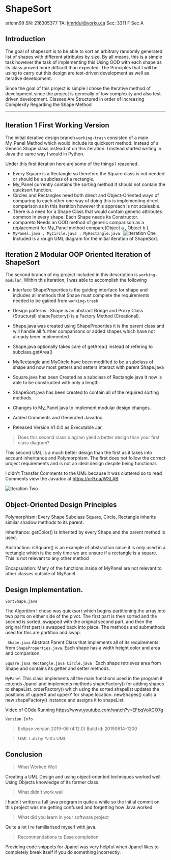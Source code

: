 # ShapeSort
orionn99
SN: 216305377
TA: kmridul@yorku.ca
Sec: 3311 F Sec A

## Introduction
The goal of shapesort is to be able to sort an arbitrary randomly generated list of shapes with different attributes by size. By all means, this is a simple task however the task of implementing this Using OOD with each shape as its class proved more difficult than expected.
The Principles that I will be using to carry out this design are test-driven development as well as iterative development. 

Since the goal of this project is simple I chose the Iterative method of development since the project is generally of low complexity and also test-driven development.
Classes Are Structured in order of increasing Complexity Regarding the Shape Method 

----
##  Iteration 1  First Working Version
The initial iterative design branch ``` working-trash ``` consisted of a main My_Panel Method which would include its quicksort method. Instead of a Generic Shape class instead of on this iteration. I instead started writing in Java the same way I would in Python. 

Under this first iteration here are some of the things I reasoned.

- Every Square is a Rectangle so therefore the Square class is not needed or should be a subclass of a rectangle. 
- My_Panel currently contains the sorting method It should not contain the quicksort function.
- Circles and Rectangles need both direct and Object-Oriented ways of comparing to each other one way of doing this is implementing direct comparison as in this iteration however this approach is not scaleable.
- There is a need for a Shape Class that would contain generic attributes common in every shape. Each Shape needs its Constructor.
- compareto Needs an OOD method of generic comparison as a replacement for My_Panel method compare(Object a , Object b ).
-  ```MyPanel.java , MyCircle.java , MyRectangle.java ```
![Iteration One ](https://or9.ca/images/lab3r1.png)
Included is a rough UML diagram for the initial iteration of ShapeSort.

## Iteration 2 Modular OOP Oriented Iteration of ShapeSort

The second branch of my project included in this description is ``` working-modular ```. Within this iteration, I was able to accomplish the following 
- Interface ShapeProperties is the guiding interface for shape and includes all methods that Shape must complete the requirements needed to be gained from ```working-trash```

- Design patterns : Shape is an abstract Bridge and Proxy Class (Structural) shapeFactory() is a Factory Method (Creational).
- Shape.java was created using ShapeProperties it is the parent class and will handle all further comparisons or added shapes which have not already been implemented.
- Shape.java optionally takes care of getArea() instead of refering to subclass.getArea()  
- MyRectangle and MyCircle have been modified to be a subclass of shape and now most getters and setters interact with parent Shape.java
- Square.java has been Created as a subclass of Rectangle.java it now is able to be constructed with only a length.
- ShapeSort.java has been created to contain all of the required sorting methods. 
- Changes to My_Panel.java to implement modular design changes.
- Added Comments and Generated Javadoc.
- Released Version V1.0.0 as Executable Jar.

> Does this second class diagram yield a better design than your first class diagram?

This second UML is a much better design than the first as it takes into account inheritance and Polymorphism. The first does not follow the correct project requirements and is not an ideal design despite being functional.

I didn't Transfer Comments to the UML because it was cluttered so to read Comments view the Javadoc at https://or9.ca/W3LAB 

![Iteration Two ](https://or9.ca/images/lab3_diagram_invert.png)

## Object-Oriented Design Principles

Polymorphism: Every Shape Subclass  Square, Circle, Rectangle inherits similar shadow methods to its parent.

Inheritance: getColor() is inherited by every Shape and the parent method is used.

Abstraction: isSquare() is an example of abstraction since it is only used in a rectangle which is the only time we are unsure if a rectangle is a square.  This is not relevant to any other method 

Encapsulation: Many of the functions inside of MyPanel are not relevant to other classes outside of MyPanel. 

## Design Implementation.

```SortShape.java```

The Algorithm I chose was quicksort which begins partitioning the array into two parts on either side of the pivot.   The first part is then sorted and the second is sorted, swapped with the original second part, and then the original first part is swapped back into place.
The methods and submethods used for this are partition and swap. 


``` Shape.java```
Abstract Parent Class that implements all of its requirements from ```ShapeProperties.java```. 
Each shape has a width height color and area and comparison.

```Square.java Rectangle.java Circle.java ```
Each shape retrieves area from Shape and contains its getter and setter methods. 

```MyPanel``` 
This class implements all the main functions used in the program it extends Jpanel and implements methods shapeFactory() for adding shapes to shapeList. orderFactory() which using the sorted shapelist updates the positions of upperX and upperY for shape location. 
newShapes() calls a new shapeFactory() instance and assigns it to shapeList.





Video of COde Running https://www.youtube.com/watch?v=EFbqVoXCO7g

```Version Info```
> Eclipse version 2019-06 (4.12.0) Build id: 20190614-1200


> UML Lab by Yatta UML






## Conclusion 


> What Worked Well 


Creating a UML Design and using object-oriented techniques worked well. Using Objects knowledge of its former class.

> What didn't work well 


I hadn't written a full java program in quite a while so the initial commit on this project was me getting confused and forgetting how Java worked. 

> What did you learn in your software project


Quite a lot I re familiarised myself with java.

> Recommendations to Ease completion


Providing code snippets for Jpanel was very helpful when Jpanel likes to completely break itself if you do something incorrectly.






























